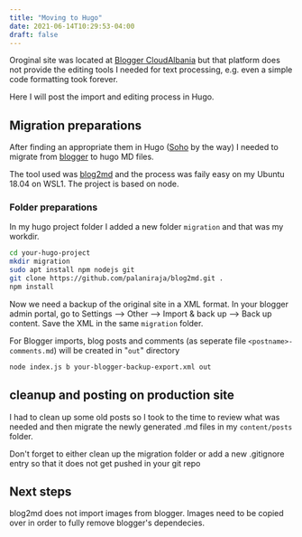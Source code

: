 ```yaml
---
title: "Moving to Hugo"
date: 2021-06-14T10:29:53-04:00
draft: false
---
```

Oroginal site was located at [Blogger CloudAlbania](http://cloudalbania.blogspot.com/) but that platform does not provide the editing tools I needed for text processing, e.g. even a simple code formatting took forever.

Here I will post the import and editing process in Hugo.

## Migration preparations

After finding an appropriate them in Hugo ([Soho](https://themes.gohugo.io/themes/soho/) by the way) I needed to migrate from [blogger](https://gohugo.io/tools/migrations/#blogger) to hugo MD files.

The tool used was [blog2md](https://github.com/palaniraja/blog2md) and the process was faily easy on my Ubuntu 18.04 on WSL1. The project is based on node.

### Folder preparations

In my hugo project folder I added a new folder ``migration`` and that was my workdir.

```bash
cd your-hugo-project
mkdir migration
sudo apt install npm nodejs git
git clone https://github.com/palaniraja/blog2md.git .
npm install
```

Now we need a backup of the original site in a XML format. In your blogger admin portal, go to Settings –> Other –> Import & back up –> Back up content.
Save the XML in the same ``migration`` folder.

For Blogger imports, blog posts and comments (as seperate file `<postname>-comments.md`) will be created in "`out`" directory

```bash
node index.js b your-blogger-backup-export.xml out
```

## cleanup and posting on production site
I had to clean up some old posts so I took to the time to review what was needed and then migrate the newly generated .md files in my ``content/posts`` folder.

Don't forget to either clean up the migration folder or add a new .gitignore entry so that it does not get pushed in your git repo

## Next steps

blog2md does not import images from blogger. Images need to be copied over in order to fully remove blogger's dependecies.
